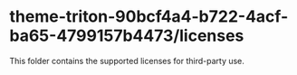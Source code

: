 # theme-triton-90bcf4a4-b722-4acf-ba65-4799157b4473/licenses

This folder contains the supported licenses for third-party use.
